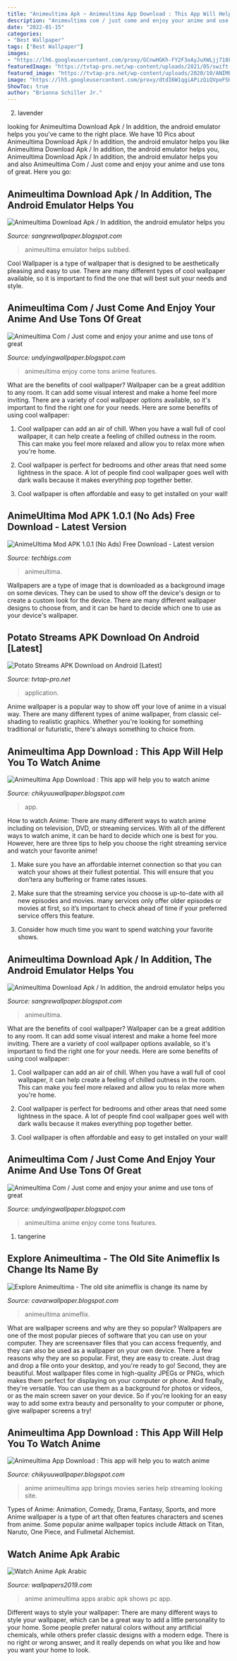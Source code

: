 ```yaml
---
title: "Animeultima Apk ~ Animeultima App Download : This App Will Help You To Watch Anime"
description: "Animeultima com / just come and enjoy your anime and use tons of great"
date: "2022-01-15"
categories:
- "Best Wallpaper"
tags: ["Best Wallpaper"]
images:
- "https://lh6.googleusercontent.com/proxy/GCnwHGKh-FY2F3oAyJuXWLjj718FvdlSFL6drThpcVj_Jqc-BrwYlsAX4goDLaUfG_2FdHEZ0jwMsDWZXvDBZEvuGFGHND5iQbhRP4sRo0MfRGxA7ZtYTjYFynCP0B9obitugtFg=w1200-h630-p-k-no-nu"
featuredImage: "https://tvtap-pro.net/wp-content/uploads/2021/05/swift-streamz-app.png"
featured_image: "https://tvtap-pro.net/wp-content/uploads/2020/10/ANIMEultima-APK.jpg"
image: "https://lh5.googleusercontent.com/proxy/dtdI6W1qgiAPizQiQVpeFSKWnscq3a7WJAd-ISnFbzedQfN25STJ5KVwcs3Gy9G0Rn4vsIyQfuTKWG8-zBjzPCVwL3p9aO0g4k6DX5ZHiemPdZDQygvTOB8a8CILZw=s0-d"
ShowToc: true
author: "Brionna Schiller Jr."
---
```



2. lavender 

	

		
looking for Animeultima Download Apk / In addition, the android emulator helps you you've came to the right place. We have 10 Pics about Animeultima Download Apk / In addition, the android emulator helps you like Animeultima Download Apk / In addition, the android emulator helps you, Animeultima Download Apk / In addition, the android emulator helps you and also Animeultima Com / Just come and enjoy your anime and use tons of great. Here you go:
		
    
## Animeultima Download Apk / In Addition, The Android Emulator Helps You

<img loading=lazy src="https://lh5.googleusercontent.com/proxy/dtdI6W1qgiAPizQiQVpeFSKWnscq3a7WJAd-ISnFbzedQfN25STJ5KVwcs3Gy9G0Rn4vsIyQfuTKWG8-zBjzPCVwL3p9aO0g4k6DX5ZHiemPdZDQygvTOB8a8CILZw=s0-d" onerror="this.onerror=null;this.src='https://tse2.mm.bing.net/th?id=OIP.u_b42Vpmj-miIu3c3nWUlgHaDs&amp;pid=15.1';" alt="Animeultima Download Apk / In addition, the android emulator helps you">

_Source: sangrewallpaper.blogspot.com_

>animeultima emulator helps subbed. 

	

Cool Wallpaper is a type of wallpaper that is designed to be aesthetically pleasing and easy to use. There are many different types of cool wallpaper available, so it is important to find the one that will best suit your needs and style.

    
## Animeultima Com / Just Come And Enjoy Your Anime And Use Tons Of Great

<img loading=lazy src="https://static.wixstatic.com/media/65083a_33e88cf9718446a48f3ddb14135dd940~mv2.jpg/v1/fill/w_196,h_560,fp_0.50_0.50,q_30/65083a_33e88cf9718446a48f3ddb14135dd940~mv2.jpg" onerror="this.onerror=null;this.src='https://tse2.mm.bing.net/th?id=OIP.QWK82RPQOc4rIOnIXtnJWgAAAA&amp;pid=15.1';" alt="Animeultima Com / Just come and enjoy your anime and use tons of great">

_Source: undyingwallpaper.blogspot.com_

>animeultima enjoy come tons anime features. 

	

What are the benefits of cool wallpaper?
Wallpaper can be a great addition to any room. It can add some visual interest and make a home feel more inviting. There are a variety of cool wallpaper options available, so it's important to find the right one for your needs. Here are some benefits of using cool wallpaper: 
1. Cool wallpaper can add an air of chill. When you have a wall full of cool wallpaper, it can help create a feeling of chilled outness in the room. This can make you feel more relaxed and allow you to relax more when you're home. 

2. Cool wallpaper is perfect for bedrooms and other areas that need some lightness in the space. A lot of people find cool wallpaper goes well with dark walls because it makes everything pop together better. 

3. Cool wallpaper is often affordable and easy to get installed on your wall!

    
## AnimeUltima Mod APK 1.0.1 (No Ads) Free Download - Latest Version

<img loading=lazy src="https://techbigs.com/uploads/2020/09/animeultima-mod-apk.png" onerror="this.onerror=null;this.src='https://tse3.mm.bing.net/th?id=OIP._vuch2owGAz3Yv9Oeu6rlQAAAA&amp;pid=15.1';" alt="AnimeUltima Mod APK 1.0.1 (No Ads) Free Download - Latest version">

_Source: techbigs.com_

>animeultima. 

	

Wallpapers are a type of image that is downloaded as a background image on some devices. They can be used to show off the device's design or to create a custom look for the device. There are many different wallpaper designs to choose from, and it can be hard to decide which one to use as your device's wallpaper.

    
## Potato Streams APK Download On Android [Latest]

<img loading=lazy src="https://tvtap-pro.net/wp-content/uploads/2021/05/swift-streamz-app.png" onerror="this.onerror=null;this.src='https://tse1.mm.bing.net/th?id=OIP.8tDbjMjJvJzVlz26sto9AAAAAA&amp;pid=15.1';" alt="Potato Streams APK Download on Android [Latest]">

_Source: tvtap-pro.net_

>application. 

	

Anime wallpaper is a popular way to show off your love of anime in a visual way. There are many different types of anime wallpaper, from classic cel-shading to realistic graphics. Whether you're looking for something traditional or futuristic, there's always something to choice from.

    
## Animeultima App Download : This App Will Help You To Watch Anime

<img loading=lazy src="https://lh6.googleusercontent.com/proxy/GCnwHGKh-FY2F3oAyJuXWLjj718FvdlSFL6drThpcVj_Jqc-BrwYlsAX4goDLaUfG_2FdHEZ0jwMsDWZXvDBZEvuGFGHND5iQbhRP4sRo0MfRGxA7ZtYTjYFynCP0B9obitugtFg=w1200-h630-p-k-no-nu" onerror="this.onerror=null;this.src='https://tse3.mm.bing.net/th?id=OIP.4k0ktpKD8O0LmNt6srQzdwHaEj&amp;pid=15.1';" alt="Animeultima App Download : This app will help you to watch anime">

_Source: chikyuuwallpaper.blogspot.com_

>app. 

	

How to watch Anime: There are many different ways to watch anime including on television, DVD, or streaming services.
With all of the different ways to watch anime, it can be hard to decide which one is best for you. However, here are three tips to help you choose the right streaming service and watch your favorite anime!
1. Make sure you have an affordable internet connection so that you can watch your shows at their fullest potential. This will ensure that you don’tera any buffering or frame rates issues.

2. Make sure that the streaming service you choose is up-to-date with all new episodes and movies. many services only offer older episodes or movies at first, so it’s important to check ahead of time if your preferred service offers this feature.

3. Consider how much time you want to spend watching your favorite shows.

    
## Animeultima Download Apk / In Addition, The Android Emulator Helps You

<img loading=lazy src="https://lh6.googleusercontent.com/proxy/iKJ7Ll5CvicYjhdps5skMvUfOCVG_59AuCFZubOCtHxFM923um_2KJ63maHX-Ynu1ZKFQtNDaEjJq2MLRBEww4YXhIrRLd0hPX6YQNz8ywPP2ZfA2Q=w1200-h630-p-k-no-nu" onerror="this.onerror=null;this.src='https://tse4.mm.bing.net/th?id=OIP.Xs3xgl-8XRYWPbDZ-P1whAHaGj&amp;pid=15.1';" alt="Animeultima Download Apk / In addition, the android emulator helps you">

_Source: sangrewallpaper.blogspot.com_

>animeultima. 

	

What are the benefits of cool wallpaper?
Wallpaper can be a great addition to any room. It can add some visual interest and make a home feel more inviting. There are a variety of cool wallpaper options available, so it's important to find the right one for your needs. Here are some benefits of using cool wallpaper: 
1. Cool wallpaper can add an air of chill. When you have a wall full of cool wallpaper, it can help create a feeling of chilled outness in the room. This can make you feel more relaxed and allow you to relax more when you're home. 

2. Cool wallpaper is perfect for bedrooms and other areas that need some lightness in the space. A lot of people find cool wallpaper goes well with dark walls because it makes everything pop together better. 

3. Cool wallpaper is often affordable and easy to get installed on your wall!

    
## Animeultima Com / Just Come And Enjoy Your Anime And Use Tons Of Great

<img loading=lazy src="https://lh3.googleusercontent.com/gWSzrBfxZEleJbyiH3EbnIRN2VXm0l_lXVj43X1KdKLU7ddAxuZ4jwNG4L_63zFUvr_z89Qb2Nro9BUpM7IgKUcQvA=w640-h400-e365-rj-sc0x00ffffff" onerror="this.onerror=null;this.src='https://tse1.mm.bing.net/th?id=OIP.QTimJSqr0Wvj4N7_hjivOwHaEo&amp;pid=15.1';" alt="Animeultima Com / Just come and enjoy your anime and use tons of great">

_Source: undyingwallpaper.blogspot.com_

>animeultima anime enjoy come tons features. 

	

1. tangerine 

    
## Explore Animeultima - The Old Site Animeflix Is Change Its Name By

<img loading=lazy src="https://tvtap-pro.net/wp-content/uploads/2020/10/ANIMEultima-APK.jpg" onerror="this.onerror=null;this.src='https://tse3.mm.bing.net/th?id=OIP.o_MphQ1DjyDFr1_M59tyfgHaEj&amp;pid=15.1';" alt="Explore Animeultima - The old site animeflix is change its name by">

_Source: cavarwallpaper.blogspot.com_

>animeultima animeflix. 

	

What are wallpaper screens and why are they so popular?
Wallpapers are one of the most popular pieces of software that you can use on your computer. They are screensaver files that you can access frequently, and they can also be used as a wallpaper on your own device. There a few reasons why they are so popular. First, they are easy to create. Just drag and drop a file onto your desktop, and you're ready to go! Second, they are beautiful. Most wallpaper files come in high-quality JPEGs or PNGs, which makes them perfect for displaying on your computer or phone. And finally, they're versatile. You can use them as a background for photos or videos, or as the main screen saver on your device. So if you're looking for an easy way to add some extra beauty and personality to your computer or phone, give wallpaper screens a try!

    
## Animeultima App Download : This App Will Help You To Watch Anime

<img loading=lazy src="https://www.webupdatesdaily.com/wp-content/uploads/2020/01/gogoanime2-1024x640.jpg" onerror="this.onerror=null;this.src='https://tse1.mm.bing.net/th?id=OIP.7L-lcmdDFlBXSnLLHo7s5gHaEo&amp;pid=15.1';" alt="Animeultima App Download : This app will help you to watch anime">

_Source: chikyuuwallpaper.blogspot.com_

>anime animeultima app brings movies series help streaming looking site. 

	

Types of Anime: Animation, Comedy, Drama, Fantasy, Sports, and more
Anime wallpaper is a type of art that often features characters and scenes from anime. Some popular anime wallpaper topics include Attack on Titan, Naruto, One Piece, and Fullmetal Alchemist.

    
## Watch Anime Apk Arabic

<img loading=lazy src="https://i.pinimg.com/474x/71/b3/3c/71b33caa11d0affee2916097196e43ed.jpg" onerror="this.onerror=null;this.src='https://tse2.mm.bing.net/th?id=OIP.ZSmtDsG4pCQ-SfiQTWbJzQAAAA&amp;pid=15.1';" alt="Watch Anime Apk Arabic">

_Source: wallpapers2019.com_

>anime animeultima apps arabic apk shows pc app. 

	

Different ways to style your wallpaper:
There are many different ways to style your wallpaper, which can be a great way to add a little personality to your home. Some people prefer natural colors without any artificial chemicals, while others prefer classic designs with a modern edge. There is no right or wrong answer, and it really depends on what you like and how you want your home to look.

